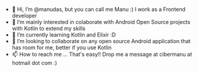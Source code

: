 - 👋 Hi, I’m @manudas, but you can call me Manu :) I work as a Frontend developer
- 👀 I’m mainly interested in colaborate with Android Open Source projects with Kotlin to extend my skills
- 🌱 I’m currently learning Kotlin and Elixir :D
- 💞️ I’m looking to collaborate on any open source Android application that has room for me, better if you use Kotlin
- 📫 How to reach me ... That's easy!! Drop me a message at cibermanu at hotmail dot com :)

<!---
manudas/manudas is a ✨ special ✨ repository because its `README.md` (this file) appears on your GitHub profile.
You can click the Preview link to take a look at your changes.
--->
